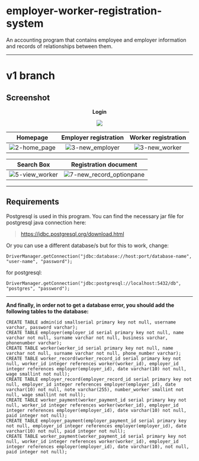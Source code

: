 # employer-worker-registration-system

An accounting program that contains employee and employer information and records of relationships between them.

---

# v1 branch

## Screenshot

<p align="center"><strong>Login</strong></p>
<p align="center"><img src="https://user-images.githubusercontent.com/71611710/157845415-c8f293df-5e1a-4ac5-a066-1971ee3ab6ae.png"></p>

|                                                     **Homepage**                                                      |                                                **Employer registration**                                                 |                                                **Worker registration**                                                 |
| :-------------------------------------------------------------------------------------------------------------------: | :----------------------------------------------------------------------------------------------------------------------: | :--------------------------------------------------------------------------------------------------------------------: |
| ![2-home_page](https://user-images.githubusercontent.com/71611710/157845986-0b99502d-ec6a-411c-999c-d37859dcf47e.png) | ![3-new_employer](https://user-images.githubusercontent.com/71611710/157849241-2a4ea23f-f195-4152-ab57-b2da20a1ea87.png) | ![3-new_worker](https://user-images.githubusercontent.com/71611710/157849850-5c6cfda1-05cd-4164-8287-474496cd189e.png) |

|                                                     **Search Box**                                                      |                                                     **Registration document**                                                     |
| :---------------------------------------------------------------------------------------------------------------------: | :-------------------------------------------------------------------------------------------------------------------------------: |
| ![5-view_worker](https://user-images.githubusercontent.com/71611710/157850829-c03944a1-bd1b-41d6-875b-61f8d8ce4d62.png) | ![7-new_record_optionpane](https://user-images.githubusercontent.com/71611710/158039292-30c103d1-bdaa-4f3f-bd36-342815fd6efd.png) |

---

## Requirements

Postgresql is used in this program. You can find the necessary jar file for postgresql java connection here:

> https://jdbc.postgresql.org/download.html

Or you can use a different database/s but for this to work, change:

```
DriverManager.getConnection("jdbc:database://host:port/database-name", "user-name", "password");
```

for postgresql:

```
DriverManager.getConnection("jdbc:postgresql://localhost:5432/db", "postgres", "password");
```

---

**And finally, in order not to get a database error, you should add the following tables to the database:**

```
CREATE TABLE admin(id smallserial primary key not null, username varchar, password varchar);
CREATE TABLE employer(employer_id serial primary key not null, name varchar not null, surname varchar not null, business varchar, phonenumber varchar);
CREATE TABLE worker(worker_id serial primary key not null, name varchar not null, surname varchar not null, phone_number varchar);
CREATE TABLE worker_record(worker_record_id serial primary key not null, worker_id integer references worker(worker_id), employer_id integer references employer(employer_id), date varchar(10) not null, wage smallint not null);
CREATE TABLE employer_record(employer_record_id serial primary key not null, employer_id integer references employer(employer_id), date varchar(10) not null, note varchar(255), number_worker smallint not null, wage smallint not null);
CREATE TABLE worker_payment(worker_payment_id serial primary key not null, worker_id integer references worker(worker_id), employer_id integer references employer(employer_id), date varchar(10) not null, paid integer not null);
CREATE TABLE employer_payment(employer_payment_id serial primary key not null, employer_id integer references employer(employer_id), date varchar(10) not null, paid integer not null);
CREATE TABLE worker_payment(worker_payment_id serial primary key not null, worker_id integer references worker(worker_id), employer_id integer references employer(employer_id), date varchar(10), not null, paid integer not null);
```
